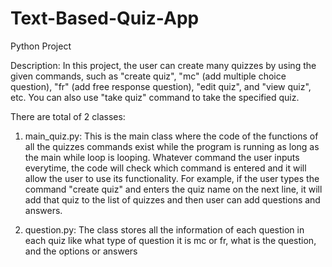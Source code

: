 # Text-Based-Quiz-App
Python Project

Description: In this project, the user can create many quizzes by using the given commands, such as "create quiz", "mc" (add multiple choice question), "fr" (add free response question), "edit quiz", and "view quiz", etc. You can also use "take quiz" command to take the specified quiz.

There are total of 2 classes:

1. main_quiz.py: This is the main class where the code of the functions of all the quizzes commands exist while the program is                                running as long as the main while loop is looping. Whatever command the user inputs everytime, the code will check which command                            is entered and it will allow the user to use its functionality. For example, if the user types the command "create quiz" and                                enters the quiz name on the next line, it will add that quiz to the list of quizzes and then user can add questions and answers.
                        
2. question.py: The class stores all the information of each question in each quiz like what type of question it is mc or fr, what                            is the question, and the options or answers
